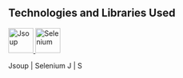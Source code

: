 ## Technologies and Libraries Used
<p align="left">
  <a href="https://jsoup.org/">
    <img src="https://cdn.42matters.com/sdk/jsoup.org.png" alt="Jsoup" width="50"/>
  </a>
  <a href="https://www.selenium.dev/">
    <img src="https://upload.wikimedia.org/wikipedia/commons/d/d5/Selenium_Logo.png" alt="Selenium" width="50"/>
  </a>
</p>
Jsoup | Selenium
J | S
